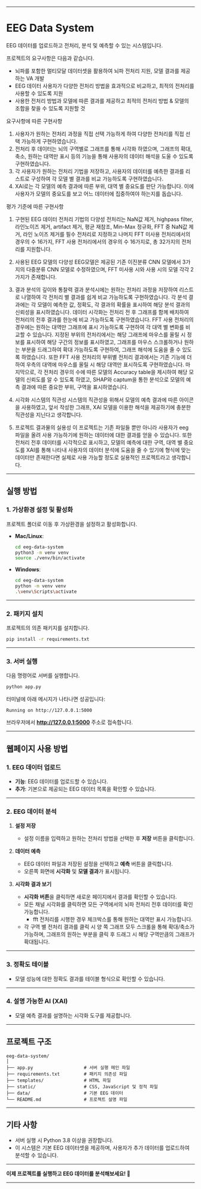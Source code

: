 
---

# **EEG Data System**

EEG 데이터를 업로드하고 전처리, 분석 및 예측할 수 있는 시스템입니다.

프로젝트의 요구사항은 다음과 같습니다.
- 뇌파를 포함한 멀티모달 데이터셋을 활용하여 뇌파 전처리 지원, 모델 결과를 제공하는 VA 개발
- EEG 데이터 사용자가 다양한 전처리 방법을 효과적으로 비교하고, 최적의 전처리를 사용할 수 있도록 지원
- 사용한 전처리 방법과 모델에 따른 결과를 제공하고 최적의 전처리 방법 & 모델의 조합을 찾을 수 있도록 지원할 것

요구사항에 따른 구현사항
1. 사용자가 원하는 전처리 과정을 직접 선택 가능하게 하여 다양한 전처리를 직접 선택 가능하게 구현하였습니다.
2. 전처리 후 데이터는 뇌의 구역별로 그래프를 통해 시각화 하였으며, 그래프의 확대, 축소, 원하는 대역만 표시 등의 기능을 통해
  사용자의 데이터 해석을 도울 수 있도록 구현하였습니다.
3. 각 사용자가 원하는 전처리 기법을 저장하고, 사용자의 데이터를 예측한 결과를 리스트로 구성하여 각 모델 별 결과를 비교 가능하도록 구현하였습니다.
4. XAI로는 각 모델의 예측 결과에 따른 부위, 대역 별 중요도를 판단 가능합니다.
 이에 사용자가 모델의 중요도를 보고 어느 데이터에 집중하여야 하는지를 돕습니다.


평가 기준에 따른 구현사항
1. 구현된 EEG 데이터 전처리 기법의 다양성
   전처리는 NaN값 제거, highpass filter, 라인노이즈 제거, artifact 제거, 평균 재참조, Min-Max 정규화, FFT 중
   NaN값 제거, 라인 노이즈 제거를 필수 전처리로 지정하고 나머지 FFT 미사용 전처리에서의 경우의 수 16가지, 
   FFT 사용 전처리에서의 경우의 수 16가지로, 총 32가지의 전처리를 지원합니다.

2. 사용된 EEG 모델의 다양성
   EEG모델은 제공된 기존 이진분류 CNN 모델에서 3가지의 다중분류 CNN 모델로 수정하였으며,
   FFT 미사용 시와 사용 시의 모델 각각 2가지가 존재합니다.
   
3. 결과 분석의 깊이와 통찰력
   결과 분석시에는 원하는 전처리 과정을 저장하여 리스트로 나열하여 각 전처리 별 결과를 쉽게 비교 가능하도록 구현하였습니다.
   각 분석 결과에는 각 모델이 예측한 값, 정확도, 각 결과의 확률을 표시하여 해당 분석 결과의 신뢰성을 표시하였습니다.
   데이터 시각화는 전처리 전 후 그래프를 함께 배치하여 전처리의 전후 결과를 한눈에 비교 가능하도록 구현하였습니다.
   FFT 사용 전처리의 경우에는 원하는 대역만 그래프에 표시 가능하도록 구현하여 각 대역 별 변화를 비교할 수 있습니다.
   지정된 부위의 전처리에서는 해당 그래프에 마우스를 올릴 시 정보를 표시하여 해당 구간의 정보를 표시하였고,
   그래프를 마우스 스크롤하거나 원하는 부분을 드래그하여 확대 가능하도록 구현하여, 그래프 해석에 도움을 줄 수 있도록 하였습니다.
   또한 FFT 사용 전처리의 부위별 전처리 결과에서는 기존 기능에 더하여 우측의 대역에 마우스를 올릴 시 해당 대역만 표시하도록 구현하였습니다.
   마지막으로, 각 전처리 경우의 수에 따른 모델의 Accuracy table을 제시하여 해당 모델의 신뢰도를 알 수 있도록 하였고,
   SHAP와 captum을 통한 분석으로 모델의 예측 결과에 따른 중요한 부위, 구역을 표시하였습니다. 

4. 시각화 시스템의 직관성
   시스템의 직관성을 위해서 모델의 예측 결과에 따른 아이콘을 사용하였고, 앞서 작성한 그래프, XAI 모델을 이용한 해석을 제공하기에
   충분한 직관성을 지닌다고 생각합니다.

5. 프로젝트 결과물의 실용성
   이 프로젝트는 기존 파일들 뿐만 아니라 사용자가 eeg 파일을 올려 사용 가능하기에 원하는 데이터에 대한 결과를 얻을 수 있습니다.
   또한 전처리 전후 데이터를 시각적으로 표시하고, 모델의 예측에 대한 구역, 대역 별 중요도를 XAI를 통해 나타내
   사용자의 데이터 분석에 도움을 줄 수 있기에 형식에 맞는 데이터만 존재한다면 실제로 사용 가능할 정도로 실용적인 프로젝트라고 생각합니다.
---

## **실행 방법**

### **1. 가상환경 설정 및 활성화**
프로젝트 폴더로 이동 후 가상환경을 설정하고 활성화합니다.

- **Mac/Linux**:
   ```bash
   cd eeg-data-system
   python3 -m venv venv
   source ./venv/bin/activate
   ```

- **Windows**:
   ```bash
   cd eeg-data-system
   python -m venv venv
   .\venv\Scripts\activate
   ```

---

### **2. 패키지 설치**
프로젝트의 의존 패키지를 설치합니다.

```bash
pip install -r requirements.txt
```

---

### **3. 서버 실행**
다음 명령어로 서버를 실행합니다.

```bash
python app.py
```

터미널에 아래 메시지가 나타나면 성공입니다:

```
Running on http://127.0.0.1:5000
```

브라우저에서 **http://127.0.0.1:5000** 주소로 접속합니다.

---

## **웹페이지 사용 방법**

### **1. EEG 데이터 업로드**
- **기능**: EEG 데이터를 업로드할 수 있습니다.  
- **추가**: 기본으로 제공되는 EEG 데이터 목록을 확인할 수 있습니다.

---

### **2. EEG 데이터 분석**
1. **설정 저장**  
   - 설정 이름을 입력하고 원하는 전처리 방법을 선택한 후 **저장** 버튼을 클릭합니다.

2. **데이터 예측**  
   - EEG 데이터 파일과 저장된 설정을 선택하고 **예측** 버튼을 클릭합니다.  
   - 오른쪽 화면에 **시각화** 및 **모델 결과**가 표시됩니다.

3. **시각화 결과 보기**  
   - **시각화 버튼**을 클릭하면 새로운 페이지에서 결과를 확인할 수 있습니다.
   - 모든 채널 시각화를 클릭하면 모든 구역에서의 뇌파 전처리 전후 데이터를 확인 가능합니다.
      - fft 전처리를 시행한 경우 체크박스를 통해 원하는 대역만 표시 가능합니다.
   - 각 구역 별 전처리 결과를 클릭 시 양 쪽 그래프 모두 스크롤을 통해 확대/축소가 가능하며,
      그래프의 원하는 부분을 클릭 후 드래그 시 해당 구역만큼의 그래프가 확대됩니다.
---

### **3. 정확도 테이블**
- 모델 성능에 대한 정확도 결과를 테이블 형식으로 확인할 수 있습니다.

---

### **4. 설명 가능한 AI (XAI)**
- 모델 예측 결과를 설명하는 시각화 도구를 제공합니다.

---

## **프로젝트 구조**
```
eeg-data-system/
│
├── app.py                   # 서버 실행 메인 파일
├── requirements.txt         # 패키지 의존성 파일
├── templates/               # HTML 파일
├── static/                  # CSS, JavaScript 및 정적 파일
├── data/                    # 기본 EEG 데이터
└── README.md                # 프로젝트 설명 파일
```

---

## **기타 사항**
- 서버 실행 시 Python 3.8 이상을 권장합니다.  
- 이 시스템은 기본 EEG 데이터셋을 제공하며, 사용자가 추가 데이터를 업로드하여 분석할 수 있습니다.

---

**이제 프로젝트를 실행하고 EEG 데이터를 분석해보세요! 🚀**

---

